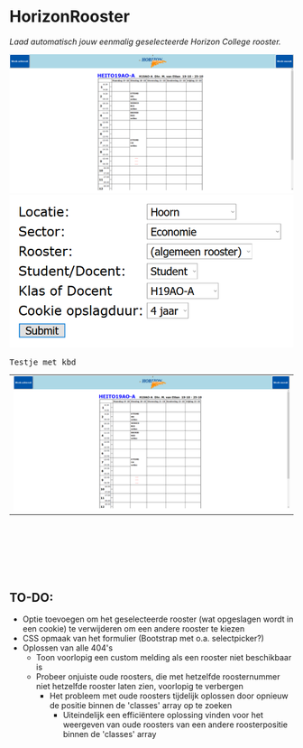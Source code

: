 # HorizonRooster
*Laad automatisch jouw eenmalig geselecteerde Horizon College rooster.*

![Screenshot van het resultaat](https://raw.githubusercontent.com/Rowan-Mulder/HorizonRooster/main/Github%20bestanden/Screenshots/Screenshot1.png)
![Screenshot van het formulier](https://raw.githubusercontent.com/Rowan-Mulder/HorizonRooster/main/Github%20bestanden/Screenshots/Screenshot2.png)

<kbd>
  Testje met kbd
</kbd>

<table>
  <tbody>
    <tr>
      <td>
        <img src="https://raw.githubusercontent.com/Rowan-Mulder/HorizonRooster/main/Github%20bestanden/Screenshots/Screenshot1.png" alt="Screenshot van het resultaat">
      </td>
    </tr>
  </tbody>
</table>

<br><br><br>
---

## TO-DO:
- Optie toevoegen om het geselecteerde rooster (wat opgeslagen wordt in een cookie) te verwijderen om een andere rooster te kiezen
- CSS opmaak van het formulier (Bootstrap met o.a. selectpicker?)
- Oplossen van alle 404's
  - Toon voorlopig een custom melding als een rooster niet beschikbaar is
  - Probeer onjuiste oude roosters, die met hetzelfde roosternummer niet hetzelfde rooster laten zien, voorlopig te verbergen
    - Het probleem met oude roosters tijdelijk oplossen door opnieuw de positie binnen de 'classes' array op te zoeken
      - Uiteindelijk een efficiëntere oplossing vinden voor het weergeven van oude roosters van een andere roosterpositie binnen de 'classes' array
